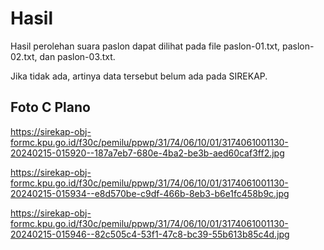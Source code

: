 # Hasil

Hasil perolehan suara paslon dapat dilihat pada file paslon-01.txt, paslon-02.txt, dan paslon-03.txt.

Jika tidak ada, artinya data tersebut belum ada pada SIREKAP.

## Foto C Plano

https://sirekap-obj-formc.kpu.go.id/f30c/pemilu/ppwp/31/74/06/10/01/3174061001130-20240215-015920--187a7eb7-680e-4ba2-be3b-aed60caf3ff2.jpg

https://sirekap-obj-formc.kpu.go.id/f30c/pemilu/ppwp/31/74/06/10/01/3174061001130-20240215-015934--e8d570be-c9df-466b-8eb3-b6e1fc458b9c.jpg

https://sirekap-obj-formc.kpu.go.id/f30c/pemilu/ppwp/31/74/06/10/01/3174061001130-20240215-015946--82c505c4-53f1-47c8-bc39-55b613b85c4d.jpg
